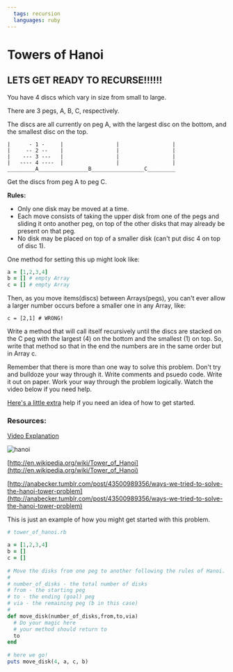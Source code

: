 ```yaml
---
  tags: recursion
  languages: ruby
---
```


# Towers of Hanoi

## LETS GET READY TO RECURSE!!!!!!

You have 4 discs which vary in size from small to large.

There are 3 pegs, A, B, C, respectively.

The discs are all currently on peg A, with the largest disc on the bottom, and the smallest disc on the top.

```
|      - 1 -     |                 |                 |
|     -- 2 --    |                 |                 |
|    --- 3 ---   |                 |                 |
|   ---- 4 ----  |                 |                 |
_________A________________B_________________C_________
```

Get the discs from peg A to peg C.

**Rules:**
- Only one disk may be moved at a time.
- Each move consists of taking the upper disk from one of the pegs and sliding it onto another peg, on top of the other disks that may already be present on that peg.
- No disk may be placed on top of a smaller disk (can't put disc 4 on top of disc 1).

One method for setting this up might look like:

```ruby
a = [1,2,3,4]
b = [] # empty Array
c = [] # empty Array
```

Then, as you move items(discs) between Arrays(pegs), you can't ever allow
a larger number occurs before a smaller one in any Array, like:

```
c = [2,1] # WRONG!
```

Write a method that will call itself recursively until the discs are stacked on the C peg with the largest (4) on the bottom and the smallest (1) on top. So, write that method so that in the end the numbers are in the same order but in Array c.

Remember that there is more than one way to solve this problem. Don't try and bulldoze your way through it. Write comments and psuedo code. Write it out on paper. Work your way through the problem logically. Watch the video below if you need help.

[Here's a little extra](/labs/tower-of-hanoi/extra-help.html) help if you need an idea of how to get started.

### Resources:

[Video Explanation](http://blossoms.mit.edu/videos/files/english/towers_hanoi_experiential_recursive_thinking_english_flash)

![hanoi](http://upload.wikimedia.org/wikipedia/commons/6/60/Tower_of_Hanoi_4.gif)

[http://en.wikipedia.org/wiki/Tower_of_Hanoi](http://en.wikipedia.org/wiki/Tower_of_Hanoi)

[http://anabecker.tumblr.com/post/43500989356/ways-we-tried-to-solve-the-hanoi-tower-problem](http://anabecker.tumblr.com/post/43500989356/ways-we-tried-to-solve-the-hanoi-tower-problem)


This is just an example of how you might get started with this problem.

```ruby
# tower_of_hanoi.rb

a = [1,2,3,4]
b = []
c = []
 
# Move the disks from one peg to another following the rules of Hanoi.
#
# number_of_disks - the total number of disks
# from - the starting peg
# to - the ending (goal) peg
# via - the remaining peg (b in this case)
#
def move_disk(number_of_disks,from,to,via)
  # Do your magic here
  # your method should return to
  to
end
 
# here we go!
puts move_disk(4, a, c, b)
```
